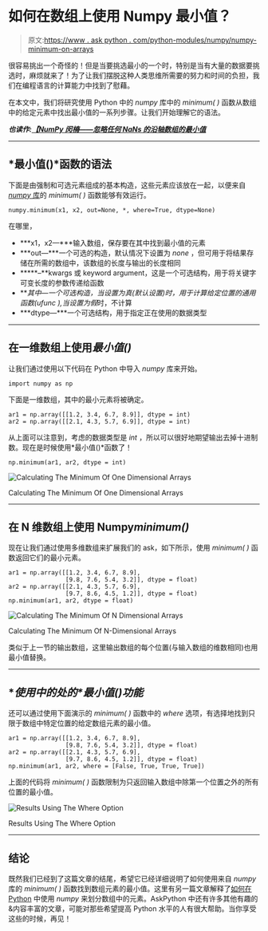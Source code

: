 # 如何在数组上使用 Numpy 最小值？

> 原文:[https://www . ask python . com/python-modules/numpy/numpy-minimum-on-arrays](https://www.askpython.com/python-modules/numpy/numpy-minimum-on-arrays)

很容易挑出一个奇怪的！但是当要挑选最小的一个时，特别是当有大量的数据要挑选时，麻烦就来了！为了让我们摆脱这种人类思维所需要的努力和时间的负担，我们在编程语言的计算能力中找到了慰藉。

在本文中，我们将研究使用 Python 中的 *numpy* 库中的 *minimum( )* 函数从数组中的给定元素中找出最小值的一系列步骤。让我们开始理解它的语法。

***也读作:[【NumPy 闵楠——忽略任何 NaNs 的沿轴数组的最小值](https://www.askpython.com/python-modules/numpy/numpy-nanmin)***

* * *

## ***最小值()*函数**的语法

下面是由强制和可选元素组成的基本构造，这些元素应该放在一起，以便来自 [*numpy* 库](https://www.askpython.com/python-modules/numpy/)的 *minimum( )* 函数能够有效运行。

```
numpy.minimum(x1, x2, out=None, *, where=True, dtype=None)

```

在哪里，

*   ***x1，x2—***输入数组，保存要在其中找到最小值的元素
*   ***out—***一个可选的构造，默认情况下设置为 *none* ，但可用于将结果存储在所需的数组中，该数组的长度与输出的长度相同
*   *****–**kwargs 或 keyword argument，这是一个可选结构，用于将关键字可变长度的参数传递给函数
*   ***其中—***一个可选构造，当设置为*真*(默认设置)时，用于计算给定位置的通用函数(ufunc ),当设置为*假*时，不计算
*   ***dtype—***一个可选结构，用于指定正在使用的数据类型

* * *

## **在一维数组上使用*最小值()***

让我们通过使用以下代码在 Python 中导入 *numpy* 库来开始。

```
import numpy as np

```

下面是一维数组，其中的最小元素将被确定。

```
ar1 = np.array([[1.2, 3.4, 6.7, 8.9]], dtype = int)
ar2 = np.array([[2.1, 4.3, 5.7, 6.9]], dtype = int)

```

从上面可以注意到，考虑的数据类型是 *int* ，所以可以很好地期望输出去掉十进制数。现在是时候使用*最小值()*函数了！

```
np.minimum(ar1, ar2, dtype = int)

```

![Calculating The Minimum Of One Dimensional Arrays](../Images/776ea0840968da200d0295d47c607c0f.png)

Calculating The Minimum Of One Dimensional Arrays

* * *

## **在 N 维数组上使用 Numpy*minimum()***

现在让我们通过使用多维数组来扩展我们的 ask，如下所示，使用 *minimum( )* 函数返回它们的最小元素。

```
ar1 = np.array([[1.2, 3.4, 6.7, 8.9],
                [9.8, 7.6, 5.4, 3.2]], dtype = float)
ar2 = np.array([[2.1, 4.3, 5.7, 6.9],
                [9.7, 8.6, 4.5, 1.2]], dtype = float)
np.minimum(ar1, ar2, dtype = float)

```

![Calculating The Minimum Of N Dimensional Arrays](../Images/e5a93967af9337f39e16450f7d47551a.png)

Calculating The Minimum Of N-Dimensional Arrays

类似于上一节的输出数组，这里输出数组的每个位置(与输入数组的维数相同)也用最小值替换。

* * *

## **使用*中的*处的*最小值()*功能**

还可以通过使用下面演示的 *minimum( )* 函数中的 *where* 选项，有选择地找到只限于数组中特定位置的给定数组元素的最小值。

```
ar1 = np.array([[1.2, 3.4, 6.7, 8.9],
                [9.8, 7.6, 5.4, 3.2]], dtype = float)
ar2 = np.array([[2.1, 4.3, 5.7, 6.9],
                [9.7, 8.6, 4.5, 1.2]], dtype = float)
np.minimum(ar1, ar2, where = [False, True, True, True])

```

上面的代码将 *minimum( )* 函数限制为只返回输入数组中除第一个位置之外的所有位置的最小值。

![Results Using The Where Option](../Images/1833c4340a8e59bfee67f8803eef2a3b.png)

Results Using The Where Option

* * *

## **结论**

既然我们已经到了这篇文章的结尾，希望它已经详细说明了如何使用来自 *numpy* 库的 *minimum( )* 函数找到数组元素的最小值。这里有另一篇文章解释了[如何在 Python](https://www.askpython.com/python-modules/numpy/numpy-divide) 中使用 *numpy* 来划分数组中的元素。AskPython 中还有许多其他有趣的&内容丰富的文章，可能对那些希望提高 Python 水平的人有很大帮助。当你享受这些的时候，再见！